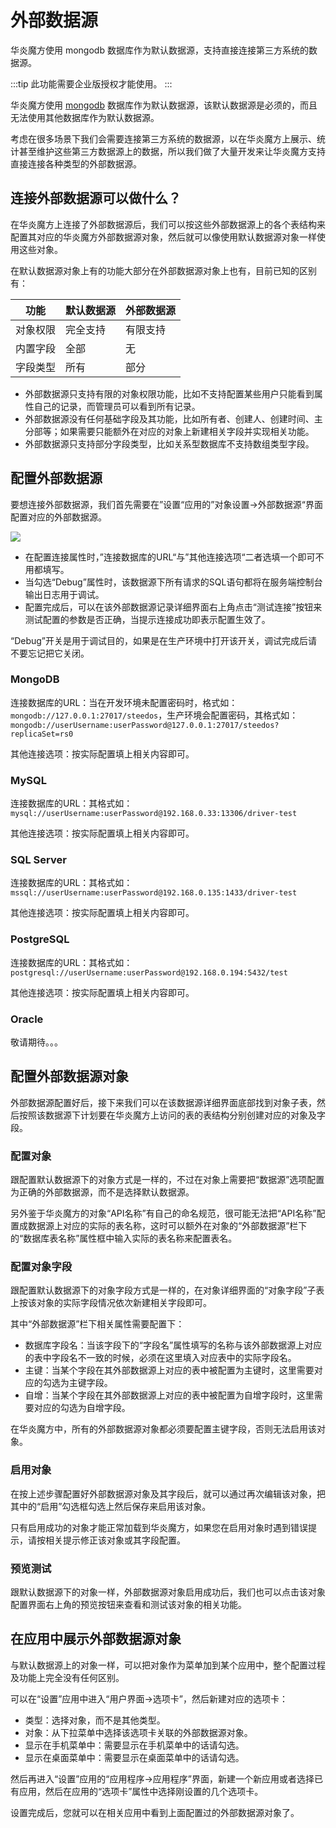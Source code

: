 # 外部数据源

华炎魔方使用 mongodb 数据库作为默认数据源，支持直接连接第三方系统的数据源。

:::tip
此功能需要企业版授权才能使用。
:::

华炎魔方使用 [mongodb](https://www.mongodb.com/) 数据库作为默认数据源，该默认数据源是必须的，而且无法使用其他数据库作为默认数据源。

考虑在很多场景下我们会需要连接第三方系统的数据源，以在华炎魔方上展示、统计甚至维护这些第三方数据源上的数据，所以我们做了大量开发来让华炎魔方支持直接连接各种类型的外部数据源。

## 连接外部数据源可以做什么？

在华炎魔方上连接了外部数据源后，我们可以按这些外部数据源上的各个表结构来配置其对应的华炎魔方外部数据源对象，然后就可以像使用默认数据源对象一样使用这些对象。

在默认数据源对象上有的功能大部分在外部数据源对象上也有，目前已知的区别有：

| 功能 | 默认数据源 | 外部数据源 |
|:---:|----|----|
| 对象权限 | 完全支持 | 有限支持 |
| 内置字段 | 全部 | 无 |
| 字段类型 | 所有 | 部分 |

* 外部数据源只支持有限的对象权限功能，比如不支持配置某些用户只能看到属性自己的记录，而管理员可以看到所有记录。
* 外部数据源没有任何基础字段及其功能，比如所有者、创建人、创建时间、主分部等；如果需要只能额外在对应的对象上新建相关字段并实现相关功能。
* 外部数据源只支持部分字段类型，比如关系型数据库不支持数组类型字段。

## 配置外部数据源

要想连接外部数据源，我们首先需要在”设置“应用的”对象设置→外部数据源“界面配置对应的外部数据源。

 ![](https://console.steedos.cn/api/files/images/etkGP7eubmCNAQrkx)

* 在配置连接属性时，”连接数据库的URL“与”其他连接选项“二者选填一个即可不用都填写。
* 当勾选“Debug”属性时，该数据源下所有请求的SQL语句都将在服务端控制台输出日志用于调试。
* 配置完成后，可以在该外部数据源记录详细界面右上角点击“测试连接”按钮来测试配置的参数是否正确，当提示连接成功即表示配置生效了。


<alert type="info">
“Debug”开关是用于调试目的，如果是在生产环境中打开该开关，调试完成后请不要忘记把它关闭。

</alert>

### MongoDB

连接数据库的URL：当在开发环境未配置密码时，格式如：`mongodb://127.0.0.1:27017/steedos`，生产环境会配置密码，其格式如：`mongodb://userUsername:userPassword@127.0.0.1:27017/steedos?replicaSet=rs0`

其他连接选项：按实际配置填上相关内容即可。

### MySQL

连接数据库的URL：其格式如：`mysql://userUsername:userPassword@192.168.0.33:13306/driver-test`

其他连接选项：按实际配置填上相关内容即可。

### SQL Server

连接数据库的URL：其格式如：`mssql://userUsername:userPassword@192.168.0.135:1433/driver-test`

其他连接选项：按实际配置填上相关内容即可。

### PostgreSQL

连接数据库的URL：其格式如：`postgresql://userUsername:userPassword@192.168.0.194:5432/test `

其他连接选项：按实际配置填上相关内容即可。

### Oracle

敬请期待。。。

## 配置外部数据源对象

外部数据源配置好后，接下来我们可以在该数据源详细界面底部找到对象子表，然后按照该数据源下计划要在华炎魔方上访问的表的表结构分别创建对应的对象及字段。

### 配置对象

跟配置默认数据源下的对象方式是一样的，不过在对象上需要把“数据源”选项配置为正确的外部数据源，而不是选择默认数据源。

另外鉴于华炎魔方的对象“API名称”有自己的命名规范，很可能无法把“API名称”配置成数据源上对应的实际的表名称，这时可以额外在对象的“外部数据源”栏下的“数据库表名称”属性框中输入实际的表名称来配置表名。

### 配置对象字段

跟配置默认数据源下的对象字段方式是一样的，在对象详细界面的“对象字段”子表上按该对象的实际字段情况依次新建相关字段即可。

其中“外部数据源”栏下相关属性需要配置下：

* 数据库字段名：当该字段下的“字段名”属性填写的名称与该外部数据源上对应的表中字段名不一致的时候，必须在这里填入对应表中的实际字段名。
* 主键：当某个字段在其外部数据源上对应的表中被配置为主键时，这里需要对应的勾选为主键字段。
* 自增：当某个字段在其外部数据源上对应的表中被配置为自增字段时，这里需要对应的勾选为自增字段。


<alert type="tip">
在华炎魔方中，所有的外部数据源对象都必须要配置主键字段，否则无法启用该对象。

</alert>

### 启用对象

在按上述步骤配置好外部数据源对象及其字段后，就可以通过再次编辑该对象，把其中的“启用”勾选框勾选上然后保存来启用该对象。

只有启用成功的对象才能正常加载到华炎魔方，如果您在启用对象时遇到错误提示，请按相关提示修正该对象或其字段配置。

### 预览测试

跟默认数据源下的对象一样，外部数据源对象启用成功后，我们也可以点击该对象配置界面右上角的预览按钮来查看和测试该对象的相关功能。

## 在应用中展示外部数据源对象

与默认数据源上的对象一样，可以把对象作为菜单加到某个应用中，整个配置过程及功能上完全没有任何区别。

可以在“设置”应用中进入“用户界面→选项卡”，然后新建对应的选项卡：

* 类型：选择对象，而不是其他类型。
* 对象：从下拉菜单中选择该选项卡关联的外部数据源对象。
* 显示在手机菜单中：需要显示在手机菜单中的话请勾选。
* 显示在桌面菜单中：需要显示在桌面菜单中的话请勾选。

然后再进入“设置”应用的“应用程序→应用程序”界面，新建一个新应用或者选择已有应用，然后在应用的“选项卡”属性中选择刚设置的几个选项卡。

设置完成后，您就可以在相关应用中看到上面配置过的外部数据源对象了。 